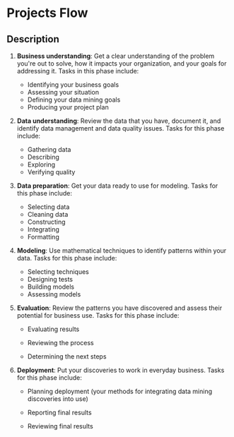 # Projects Flow

## Description

1. **Business understanding**: Get a clear understanding of the problem you're out to solve, how it impacts your organization, and your goals for addressing it. Tasks in this phase include:

    - Identifying your business goals
    - Assessing your situation
    - Defining your data mining goals
    - Producing your project plan

2. **Data understanding**: Review the data that you have, document it, and identify data management and data quality issues. Tasks for this phase include:

    - Gathering data
    - Describing
    - Exploring
    - Verifying quality

3. **Data preparation**: Get your data ready to use for modeling. Tasks for this phase include:

    - Selecting data
    - Cleaning data
    - Constructing
    - Integrating
    - Formatting

4. **Modeling**: Use mathematical techniques to identify patterns within your data. Tasks for this phase include:

    - Selecting techniques
    - Designing tests
    - Building models
    - Assessing models

5. **Evaluation**: Review the patterns you have discovered and assess their potential for business use. Tasks for this phase include:

    - Evaluating results

    - Reviewing the process

    - Determining the next steps

6. **Deployment**: Put your discoveries to work in everyday business. Tasks for this phase include:

    - Planning deployment (your methods for integrating data mining discoveries into use)

    - Reporting final results

    - Reviewing final results
